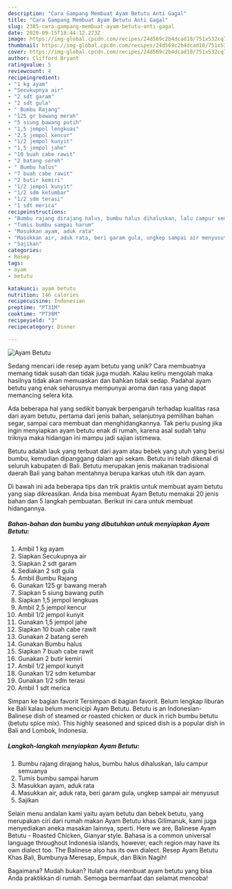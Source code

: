 ```yaml
---
description: "Cara Gampang Membuat Ayam Betutu Anti Gagal"
title: "Cara Gampang Membuat Ayam Betutu Anti Gagal"
slug: 2385-cara-gampang-membuat-ayam-betutu-anti-gagal
date: 2020-09-15T18:44:12.273Z
image: https://img-global.cpcdn.com/recipes/24d569c2b4dcad10/751x532cq70/ayam-betutu-foto-resep-utama.jpg
thumbnail: https://img-global.cpcdn.com/recipes/24d569c2b4dcad10/751x532cq70/ayam-betutu-foto-resep-utama.jpg
cover: https://img-global.cpcdn.com/recipes/24d569c2b4dcad10/751x532cq70/ayam-betutu-foto-resep-utama.jpg
author: Clifford Bryant
ratingvalue: 5
reviewcount: 4
recipeingredient:
- "1 kg ayam"
- "Secukupnya air"
- "2 sdt garam"
- "2 sdt gula"
- " Bumbu Rajang"
- "125 gr bawang merah"
- "5 siung bawang putih"
- "1,5 jempol lengkuas"
- "2,5 jempol kencur"
- "1/2 jempol kunyit"
- "1,5 jempol jahe"
- "10 buah cabe rawit"
- "2 batang sereh"
- " Bumbu halus"
- "7 buah cabe rawit"
- "2 butir kemiri"
- "1/2 jempol kunyit"
- "1/2 sdm ketumbar"
- "1/2 sdm terasi"
- "1 sdt merica"
recipeinstructions:
- "Bumbu rajang dirajang halus, bumbu halus dihaluskan, lalu campur semuanya"
- "Tumis bumbu sampai harum"
- "Masukkan ayam, aduk rata"
- "Masukkan air, aduk rata, beri garam gula, ungkep sampai air menyusut"
- "Sajikan"
categories:
- Resep
tags:
- ayam
- betutu

katakunci: ayam betutu 
nutrition: 146 calories
recipecuisine: Indonesian
preptime: "PT31M"
cooktime: "PT38M"
recipeyield: "3"
recipecategory: Dinner

---
```



![Ayam Betutu](https://img-global.cpcdn.com/recipes/24d569c2b4dcad10/751x532cq70/ayam-betutu-foto-resep-utama.jpg)

Sedang mencari ide resep ayam betutu yang unik? Cara membuatnya memang tidak susah dan tidak juga mudah. Kalau keliru mengolah maka hasilnya tidak akan memuaskan dan bahkan tidak sedap. Padahal ayam betutu yang enak seharusnya mempunyai aroma dan rasa yang dapat memancing selera kita.

Ada beberapa hal yang sedikit banyak berpengaruh terhadap kualitas rasa dari ayam betutu, pertama dari jenis bahan, selanjutnya pemilihan bahan segar, sampai cara membuat dan menghidangkannya. Tak perlu pusing jika ingin menyiapkan ayam betutu enak di rumah, karena asal sudah tahu triknya maka hidangan ini mampu jadi sajian istimewa.

Betutu adalah lauk yang terbuat dari ayam atau bebek yang utuh yang berisi bumbu, kemudian dipanggang dalam api sekam. Betutu ini telah dikenal di seluruh kabupaten di Bali. Betutu merupakan jenis makanan tradisional daerah Bali yang bahan mentahnya berupa karkas utuh itik dan ayam.


Di bawah ini ada beberapa tips dan trik praktis untuk membuat ayam betutu yang siap dikreasikan. Anda bisa membuat Ayam Betutu memakai 20 jenis bahan dan 5 langkah pembuatan. Berikut ini cara untuk membuat hidangannya.

<!--inarticleads1-->

##### Bahan-bahan dan bumbu yang dibutuhkan untuk menyiapkan Ayam Betutu:

1. Ambil 1 kg ayam
1. Siapkan Secukupnya air
1. Siapkan 2 sdt garam
1. Sediakan 2 sdt gula
1. Ambil  Bumbu Rajang
1. Gunakan 125 gr bawang merah
1. Siapkan 5 siung bawang putih
1. Siapkan 1,5 jempol lengkuas
1. Ambil 2,5 jempol kencur
1. Ambil 1/2 jempol kunyit
1. Gunakan 1,5 jempol jahe
1. Siapkan 10 buah cabe rawit
1. Gunakan 2 batang sereh
1. Gunakan  Bumbu halus
1. Siapkan 7 buah cabe rawit
1. Gunakan 2 butir kemiri
1. Ambil 1/2 jempol kunyit
1. Gunakan 1/2 sdm ketumbar
1. Gunakan 1/2 sdm terasi
1. Ambil 1 sdt merica


Simpan ke bagian favorit Tersimpan di bagian favorit. Belum lengkap liburan ke Bali kalau belum mencicipi Ayam Betutu. Betutu is an Indonesian-Balinese dish of steamed or roasted chicken or duck in rich bumbu betutu (betutu spice mix). This highly seasoned and spiced dish is a popular dish in Bali and Lombok, Indonesia. 

<!--inarticleads2-->

##### Langkah-langkah menyiapkan Ayam Betutu:

1. Bumbu rajang dirajang halus, bumbu halus dihaluskan, lalu campur semuanya
1. Tumis bumbu sampai harum
1. Masukkan ayam, aduk rata
1. Masukkan air, aduk rata, beri garam gula, ungkep sampai air menyusut
1. Sajikan


Selain menu andalan kami yaitu ayam betutu dan bebek betutu, yang merupakan ciri dari rumah makan Ayam Betutu khas Gilimanuk, kami juga menyediakan aneka masakan lainnya, sperti. Here we are, Balinese Ayam Betutu - Roasted Chicken, Gianyar style. Bahasa is a common universal language throughout Indonesia islands, however, each region may have its own dialect too. The Balinese also has its own dialect. Resep Ayam Betutu Khas Bali, Bumbunya Meresap, Empuk, dan Bikin Nagih! 

Bagaimana? Mudah bukan? Itulah cara membuat ayam betutu yang bisa Anda praktikkan di rumah. Semoga bermanfaat dan selamat mencoba!
